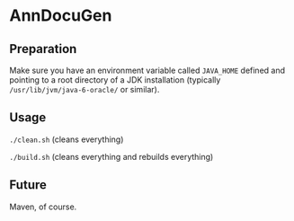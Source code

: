 # AnnDocuGen

## Preparation

Make sure you have an environment variable called `JAVA_HOME` defined
and pointing to a root directory of a JDK installation
(typically `/usr/lib/jvm/java-6-oracle/` or similar).

## Usage

`./clean.sh` (cleans everything)

`./build.sh` (cleans everything and rebuilds everything)

## Future

Maven, of course.
